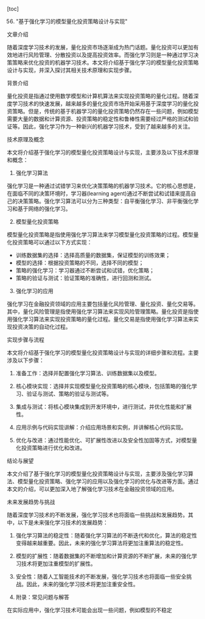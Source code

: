 
[toc]                    
                
                
56. "基于强化学习的模型量化投资策略设计与实现"

文章介绍

随着深度学习技术的发展，量化投资市场逐渐成为热门话题。量化投资可以更加有效地进行风险管理、分散投资以及提高投资效率。而强化学习则是一种通过学习决策策略来优化投资的机器学习技术。本文将介绍基于强化学习的模型量化投资策略设计与实现，并深入探讨其相关技术原理和实现步骤。

背景介绍

量化投资是指通过使用数学模型和计算机算法来实现投资策略的量化过程。随着深度学习技术的快速发展，越来越多的量化投资市场开始采用基于深度学习的量化投资策略。但是，传统的基于机器学习的量化投资策略仍然存在一些问题，例如模型需要大量的数据和计算资源、投资策略的稳定性和鲁棒性需要经过严格的测试和验证等。因此，强化学习作为一种新兴的机器学习技术，受到了越来越多的关注。

技术原理及概念

本文将介绍基于强化学习的模型量化投资策略设计与实现，主要涉及以下技术原理和概念：

1. 强化学习算法

强化学习是一种通过试错学习来优化决策策略的机器学习技术。它的核心思想是，在面临不同的决策环境时，学习器(learning agent)通过不断尝试和试错来提高自己的决策策略。强化学习算法可以分为三种类型：自平衡强化学习、非平衡强化学习和基于网络的强化学习。

2. 模型量化投资策略

模型量化投资策略是指使用强化学习算法来学习模型量化投资策略的过程。模型量化投资策略可以通过以下方式实现：

- 训练数据集的选择：选择高质量的数据集，保证模型的训练效果；
- 模型的选择：根据投资策略的不同，选择不同的模型；
- 策略的强化学习：学习器通过不断尝试和试错，优化策略；
- 策略的验证与测试：验证策略的准确性，进行回测和测试。

3. 强化学习的应用

强化学习在金融投资领域的应用主要包括量化风险管理、量化投资、量化交易等。其中，量化风险管理是指使用强化学习算法来实现风险管理策略。量化投资是指使用强化学习算法来实现投资策略的量化过程。量化交易是指使用强化学习算法来实现投资决策的自动化过程。

实现步骤与流程

本文将介绍基于强化学习的模型量化投资策略设计与实现的详细步骤和流程。主要涉及以下步骤：

1. 准备工作：选择并配置强化学习算法、训练数据集以及模型。

2. 核心模块实现：选择并实现模型量化投资策略的核心模块，包括策略的强化学习、验证与测试、策略的验证与测试等。

3. 集成与测试：将核心模块集成到开发环境中，进行测试，并优化性能和扩展性。

4. 应用示例与代码实现讲解：介绍应用场景和实例，并讲解核心代码实现。

5. 优化与改进：通过性能优化、可扩展性改进以及安全性加固等方式，对模型量化投资策略进行优化和改进。

结论与展望

本文介绍了基于强化学习的模型量化投资策略设计与实现，主要涉及强化学习算法、模型量化投资策略、强化学习的应用以及强化学习的优化与改进等方面。通过本文的介绍，可以更加深入地了解强化学习技术在金融投资领域的应用。

未来发展趋势与挑战

随着深度学习技术的不断发展，强化学习技术也将面临一些挑战和发展趋势。其中，以下是未来强化学习技术的发展趋势：

1. 强化学习算法的稳定性：随着强化学习算法的不断迭代和优化，算法的稳定性变得越来越重要。因此，未来的强化学习算法将更加注重算法的稳定性。

2. 模型的扩展性：随着数据集的不断增加和计算资源的不断扩展，未来的强化学习技术将更加注重模型的扩展性。

3. 安全性：随着人工智能技术的不断发展，强化学习技术也将面临一些安全挑战。因此，未来的强化学习技术将更加注重安全性。

7. 附录：常见问题与解答

在实际应用中，强化学习技术可能会出现一些问题，例如模型的不稳定

